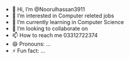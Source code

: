 - 👋 Hi, I’m @Noorulhassan3911
- 👀 I’m interested in Computer releted jobs
- 🌱 I’m currently learning in Computer Science 
- 💞️ I’m looking to collaborate on 
- 📫 How to reach me 03312722374
- 😄 Pronouns: ...
- ⚡ Fun fact: ...

<!---
Noorulhassan3911/Noorulhassan3911 is a ✨ special ✨ repository because its `README.md` (this file) appears on your GitHub profile.
You can click the Preview link to take a look at your changes.
--->
